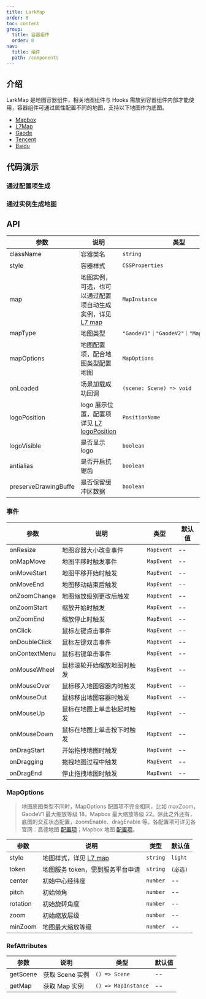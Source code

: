 ```yaml
---
title: LarkMap
order: 0
toc: content
group:
  title: 容器组件
  order: 0
nav:
  title: 组件
  path: /components
---
```


## 介绍

LarkMap 是地图容器组件，相关地图组件与 Hooks 需放到容器组件内部才能使用，容器组件可通过属性配置不同的地图，支持以下地图作为底图。

- [Mapbox](https://docs.mapbox.com/mapbox-gl-js/api/map/)
- [L7Map](https://l7.antv.vision/zh/docs/api/map/map) 
- [Gaode](https://lbs.amap.com/api/javascript-api/reference/map) 
- [Tencent](https://lbs.qq.com/webApi/javascriptGL/glDoc/docIndexMap)
- [Baidu](https://mapopen-pub-jsapi.bj.bcebos.com/jsapi/reference/jsapi_webgl_1_0.html#a0b0)

## 代码演示

### 通过配置项生成

<code src="./demos/basic.tsx"></code>

### 通过实例生成地图

<code src="./demos/instance.tsx"></code>

## API

| 参数 | 说明 | 类型 | 默认值 |
| --- | --- | --- | --- |
| className | 容器类名 | `string` | -- |
| style | 容器样式 | `CSSProperties` | -- |
| map | 地图实例，可选，也可以通过配置项自动生成实例，详见 [L7 map](https://l7.antv.vision/zh/docs/api/map/map) | `MapInstance` | -- |
| mapType | 地图类型 | `"GaodeV1"｜"GaodeV2"｜"Mapbox"｜"Map"` | `'Mapbox'` |
| mapOptions | 地图配置项，配合地图类型配置地图 | `MapOptions` | -- |
| onLoaded | 场景加载成功回调 | `(scene: Scene) => void` | -- |
| logoPosition | logo 展示位置，配置项详见 [L7 logoPosition](https://l7.antv.vision/zh/docs/api/scene#logoposition) | `PositionName` | `'bottomleft'` |
| logoVisible | 是否显示 logo | `boolean` | `false` |
| antialias | 是否开启抗锯齿 | `boolean` | `true` |
| preserveDrawingBuffe | 是否保留缓冲区数据 | `boolean` | `false` |


### 事件

| 参数 | 说明 | 类型 | 默认值 |
| --- | --- | --- | --- |
| onResize | 地图容器大小改变事件 | `MapEvent` | -- |
| onMapMove | 地图平移时触发事件 | `MapEvent` | -- |
| onMoveStart | 地图平移开始时触发 | `MapEvent` | -- |
| onMoveEnd | 地图移动结束后触发 | `MapEvent` | -- |
| onZoomChange | 地图缩放级别更改后触发 | `MapEvent` | -- |
| onZoomStart | 缩放开始时触发 | `MapEvent` | -- |
| onZoomEnd | 缩放停止时触发 | `MapEvent` | -- |
| onClick | 鼠标左键点击事件 | `MapEvent` | -- |
| onDoubleClick | 鼠标左键双击事件 | `MapEvent` | -- |
| onContextMenu | 鼠标右键单击事件 | `MapEvent` | -- |
| onMouseWheel |  鼠标滚轮开始缩放地图时触发 | `MapEvent` | -- |
| onMouseOver | 鼠标移入地图容器内时触发 | `MapEvent` | -- |
| onMouseOut | 鼠标移出地图容器时触发 | `MapEvent` | -- |
| onMouseUp | 鼠标在地图上单击抬起时触发 | `MapEvent` | -- |
| onMouseDown | 鼠标在地图上单击按下时触发 | `MapEvent` | -- |
| onDragStart | 开始拖拽地图时触发 | `MapEvent` | -- |
| onDragging | 拖拽地图过程中触发 | `MapEvent` | -- |
| onDragEnd | 停止拖拽地图时触发 | `MapEvent` | -- |

### MapOptions

> 地图底图类型不同时，MapOptions 配置项不完全相同，比如 maxZoom，GaodeV1 最大缩放等级 18，Mapbox 最大缩放等级 22。除此之外还有，底图的交互状态配置，zoomEnable、dragEnable 等。各配置项可详见各官网：高德地图 [配置项](https://lbs.amap.com/api/javascript-api/reference/map)；Mapbox 地图 [配置项](https://docs.mapbox.com/mapbox-gl-js/api/map/#map-parameters)。

| 参数     | 说明                                                                               | 类型     | 默认值   |
| -------- | ---------------------------------------------------------------------------------- | -------- | -------- |
| style    | 地图样式，详见 [L7 map](https://l7.antv.vision/zh/docs/api/scene#style-地图图样式) | `string` | `light`  |
| token    | 地图服务 token，需到服务平台申请                                                   | `string` | `(必选)` |
| center   | 初始中心经纬度                                                                     | `number` | --       |
| pitch    | 初始倾角                                                                           | `number` | --       |
| rotation | 初始旋转角度                                                                       | `number` | --       |
| zoom     | 初始缩放层级                                                                       | `number` | --       |
| minZoom  | 地图最大缩放等级                                                                   | `number` | --       |

### RefAttributes

| 参数     | 说明            | 类型                | 默认值 |
| -------- | --------------- | ------------------- | ------ |
| getScene | 获取 Scene 实例 | `() => Scene`       | --     |
| getMap   | 获取 Map 实例   | `() => MapInstance` | --     |

